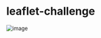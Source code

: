 # leaflet-challenge

![image](https://user-images.githubusercontent.com/110227464/203034479-e6460b71-afa1-4df5-9127-66b9277397d5.png)



